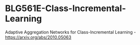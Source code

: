 # BLG561E-Class-Incremental-Learning
Adaptive Aggregation Networks for Class-Incremental Learning - https://arxiv.org/abs/2010.05063

